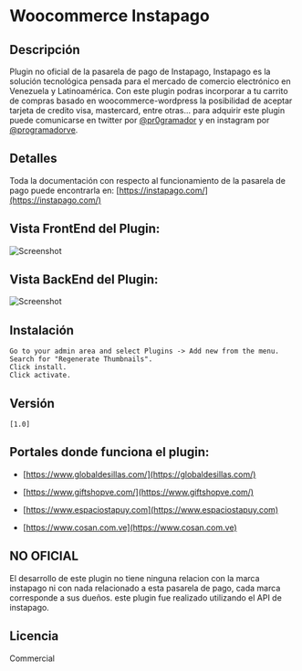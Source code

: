 Woocommerce Instapago
=============

## Descripción

Plugin no oficial de la pasarela de pago de Instapago, Instapago es la solución tecnológica pensada para el mercado de comercio electrónico en Venezuela y Latinoamérica. Con este plugin podras incorporar a tu carrito de compras basado en woocommerce-wordpress la posibilidad de aceptar tarjeta de credito visa, mastercard, entre otras... para adquirir este plugin puede comunicarse en twitter por [@pr0gramador](https://twitter.com/pr0gramador) y en instagram por [@programadorve](https://instagram.com/programadorve).

## Detalles

Toda la documentación con respecto al funcionamiento de la pasarela de pago puede encontrarla en:
[https://instapago.com/](https://instapago.com/)

## Vista FrontEnd del Plugin:

![Screenshot](https://dl.dropboxusercontent.com/u/1196814/%4024hwww/screenshot-github-wc-instapago.png "Optional Title")

## Vista BackEnd del Plugin:

![Screenshot](https://dl.dropboxusercontent.com/u/1196814/%4024hwww/vista-backend-plugin-wp.jpg "Optional Title")

## Instalación


    Go to your admin area and select Plugins -> Add new from the menu.
    Search for "Regenerate Thumbnails".
    Click install.
    Click activate.


## Versión

```
[1.0]
```

## Portales donde funciona el plugin:

* [https://www.globaldesillas.com/](https://globaldesillas.com/)

* [https://www.giftshopve.com/](https://www.giftshopve.com/)
 
* [https://www.espaciostapuy.com](https://www.espaciostapuy.com)

* [https://www.cosan.com.ve](https://www.cosan.com.ve)

## NO OFICIAL

El desarrollo de este plugin no tiene ninguna relacion con la marca instapago ni con nada relacionado a esta pasarela de pago, cada marca corresponde a sus dueños. este plugin fue realizado utilizando el API de instapago.

## Licencia

Commercial
